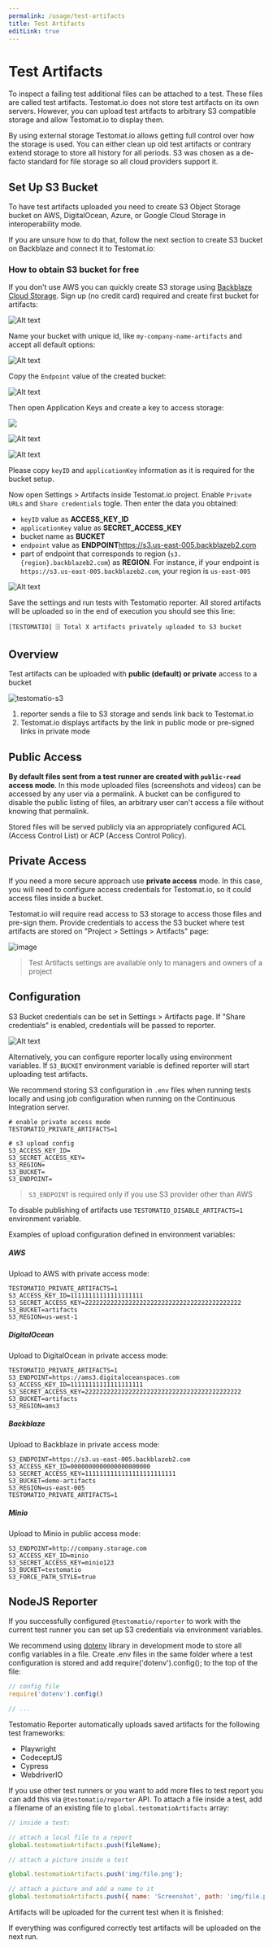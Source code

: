 ```yaml
---
permalink: /usage/test-artifacts
title: Test Artifacts
editLink: true
---
```


# Test Artifacts

To inspect a failing test additional files can be attached to a test. These files are called test artifacts. Testomat.io does not store test artifacts on its own servers. However, you can upload test artifacts to arbitrary S3 compatible storage and allow Testomat.io to display them.

By using external storage Testomat.io allows getting full control over how the storage is used. You can either clean up old test artifacts or contrary extend storage to store all history for all periods. S3 was chosen as a de-facto standard for file storage so all cloud providers support it. 

## Set Up S3 Bucket

To have test artifacts uploaded you need to create S3 Object Storage bucket on AWS, DigitalOcean, Azure, or Google Cloud Storage in interoperability mode.

 If you are unsure how to do that, follow the next section to create S3 bucket on Backblaze and connect it to Testomat.io:

### How to obtain S3 bucket for free

If you don't use AWS you can quickly create S3 storage using [Backblaze Cloud Storage](https://www.backblaze.com/cloud-storage). Sign up (no credit card) required and create first bucket for artifacts:

![Alt text](images/image.png)

Name your bucket with unique id, like `my-company-name-artifacts` and accept all default options:

![Alt text](images/image-1.png)

Copy the `Endpoint` value of the created bucket:

![Alt text](images/image-6.png)

Then open Application Keys and create a key to access storage:

![](images/image-2.png)


![Alt text](images/image-3.png)

![Alt text](images/image-4.png)

Please copy `keyID` and `applicationKey` information as it is required for the bucket setup.

Now open Settings > Artifacts inside Testomat.io project. Enable `Private URLs` and `Share credentials` togle. Then enter the data you obtained:

* `keyID` value as **ACCESS_KEY_ID**
* `applicationKey` value as **SECRET_ACCESS_KEY**
* bucket name as **BUCKET**
* `endpoint` value as **ENDPOINT**https://s3.us-east-005.backblazeb2.com
* part of endpoint that corresponds to region (`s3.{region}.backblazeb2.com`) as **REGION**. For instance, if your endpoint is `https://s3.us-east-005.backblazeb2.com`, your region is `us-east-005`

![Alt text](images/image-5.png)

Save the settings and run tests with Testomatio reporter. All stored artifacts will be uploaded so in the end of execution you should see this line:

```
[TESTOMATIO] 🗄️ Total X artifacts privately uploaded to S3 bucket  
```

## Overview

Test artifacts can be uploaded with **public (default) or private** access to a bucket

![testomatio-s3](images/142726285-1ce87a76-3e1c-47ec-8f35-f3baddcf1684.png)

1. reporter sends a file to S3 storage and sends link back to Testomat.io
2. Testomat.io displays artifacts by the link in public mode or pre-signed links in private mode

## Public Access

**By default files sent from a test runner are created with `public-read` access mode**.  In this mode uploaded files (screenshots and videos) can be accessed by any user via a permalink. A bucket can be configured to disable the public listing of files, an arbitrary user can't access a file without knowing that permalink.

Stored files will be served publicly via an appropriately configured ACL (Access Control List) or ACP (Access Control Policy).

## Private Access

If you need a more secure approach use **private access** mode. In this case, you will need to configure access credentials for Testomat.io, so it could access files inside a bucket.

Testomat.io will require read access to S3 storage to access those files and pre-sign them. Provide credentials to access the S3 bucket where test artifacts are stored on "Project > Settings > Artifacts" page:

![image](images/142726276-7863a036-0347-4cc6-a919-000008bffa92.png)

> Test Artifacts settings are available only to managers and owners of a project

## Configuration

S3 Bucket credentials can be set in Settings > Artifacts page. If "Share credentials" is enabled, credentials will be passed to reporter.

![Alt text](images/image-7.png)

Alternatively, you can configure reporter locally using environment variables. If `S3_BUCKET` environment variable is defined reporter will start uploading test artifacts.

We recommend storing S3 configuration in `.env` files when running tests locally and using job configuration when running on the Continuous Integration server.

```
# enable private access mode
TESTOMATIO_PRIVATE_ARTIFACTS=1

# s3 upload config
S3_ACCESS_KEY_ID=
S3_SECRET_ACCESS_KEY=
S3_REGION=
S3_BUCKET=
S3_ENDPOINT=

```
> `S3_ENDPOINT` is required only if you use S3 provider other than AWS 

To disable publishing of artifacts use `TESTOMATIO_DISABLE_ARTIFACTS=1` environment variable.

Examples of upload configuration defined in environment variables:

##### AWS

Upload to AWS with private access mode:

```
TESTOMATIO_PRIVATE_ARTIFACTS=1
S3_ACCESS_KEY_ID=11111111111111111111
S3_SECRET_ACCESS_KEY=2222222222222222222222222222222222222222222
S3_BUCKET=artifacts
S3_REGION=us-west-1
```

##### DigitalOcean

Upload to DigitalOcean in private access mode:

```
TESTOMATIO_PRIVATE_ARTIFACTS=1
S3_ENDPOINT=https://ams3.digitaloceanspaces.com
S3_ACCESS_KEY_ID=11111111111111111111
S3_SECRET_ACCESS_KEY=2222222222222222222222222222222222222222222
S3_BUCKET=artifacts
S3_REGION=ams3
```

##### Backblaze

Upload to Backblaze in private access mode:

```
S3_ENDPOINT=https://s3.us-east-005.backblazeb2.com
S3_ACCESS_KEY_ID=0000000000000000000000
S3_SECRET_ACCESS_KEY=1111111111111111111111111
S3_BUCKET=demo-artifacts
S3_REGION=us-east-005
TESTOMATIO_PRIVATE_ARTIFACTS=1
```

##### Minio

Upload to Minio in public access mode:

```
S3_ENDPOINT=http://company.storage.com
S3_ACCESS_KEY_ID=minio
S3_SECRET_ACCESS_KEY=minio123
S3_BUCKET=testomatio
S3_FORCE_PATH_STYLE=true
```

## NodeJS Reporter

If you successfully configured `@testomatio/reporter` to work with the current test runner you can set up S3 credentials via environment variables.

We recommend using [dotenv](https://www.npmjs.com/package/dotenv) library in development mode to store all config variables in a file. Create .env files in the same folder where a test configuration is stored and add require('dotenv').config(); to the top of the file:

```js
// config file
require('dotenv').config()

// ...
```

Testomatio Reporter automatically uploads saved artifacts for the following test frameworks:

* Playwright 
* CodeceptJS
* Сypress
* WebdriverIO

If you use other test runners or you want to add more files to test report you can add this via `@testomatio/reporter` API. To attach a file inside a test, add a filename of an existing file to  `global.testomatioArtifacts` array:

```js
// inside a test:

// attach a local file to a report
global.testomatioArtifacts.push(fileName);

// attach a picture inside a test

global.testomatioArtifacts.push('img/file.png');

// attach a picture and add a name to it
global.testomatioArtifacts.push({ name: 'Screenshot', path: 'img/file.png' });
```

Artifacts will be uploaded for the current test when it is finished:

If everything was configured correctly test artifacts will be uploaded on the next run. 
